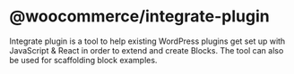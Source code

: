# @woocommerce/integrate-plugin

Integrate plugin is a tool to help existing WordPress plugins get set up with JavaScript & React in order to extend and create Blocks.
The tool can also be used for scaffolding block examples.
